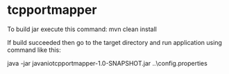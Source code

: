 tcpportmapper
=============

To build jar execute this command: mvn clean install

If build succeeded then go to the target directory and run application using command like this:

java -jar javaniotcpportmapper-1.0-SNAPSHOT.jar ..\config.properties
